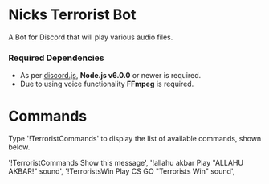# Nicks Terrorist Bot

A Bot for Discord that will play various audio files.

### Required Dependencies 

+ As per [discord.js](https://github.com/hydrabolt/discord.js#installation), **Node.js v6.0.0** or newer is required.
+ Due to using voice functionality **FFmpeg** is required.

# Commands

Type '!TerroristCommands' to display the list of available commands, shown below.

'!TerroristCommands  Show this message',
'!allahu akbar       Play "ALLAHU AKBAR!" sound',
'!TerroristsWin      Play CS GO "Terrorists Win" sound',
